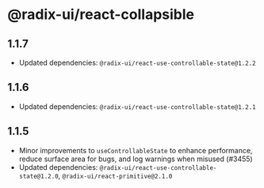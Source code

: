 # @radix-ui/react-collapsible

## 1.1.7

- Updated dependencies: `@radix-ui/react-use-controllable-state@1.2.2`

## 1.1.6

- Updated dependencies: `@radix-ui/react-use-controllable-state@1.2.1`

## 1.1.5

- Minor improvements to `useControllableState` to enhance performance, reduce surface area for bugs, and log warnings when misused (#3455)
- Updated dependencies: `@radix-ui/react-use-controllable-state@1.2.0`, `@radix-ui/react-primitive@2.1.0`
